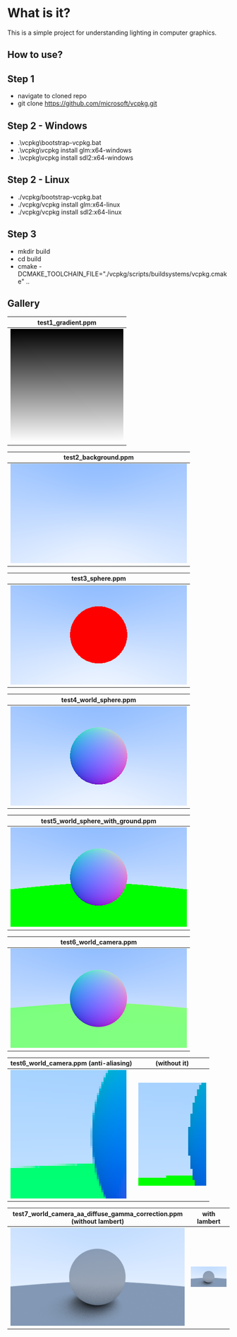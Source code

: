 # What is it?

This is a simple project for understanding lighting in computer graphics.

## How to use?

## Step 1
- navigate to cloned repo
- git clone https://github.com/microsoft/vcpkg.git

## Step 2 - Windows
- .\vcpkg\bootstrap-vcpkg.bat
- .\vcpkg\vcpkg install glm:x64-windows
- .\vcpkg\vcpkg install sdl2:x64-windows

## Step 2 - Linux
- ./vcpkg/bootstrap-vcpkg.bat
- ./vcpkg/vcpkg install glm:x64-linux
- ./vcpkg/vcpkg install sdl2:x64-linux

## Step 3
- mkdir build
- cd build
- cmake -DCMAKE_TOOLCHAIN_FILE="./vcpkg/scripts/buildsystems/vcpkg.cmake" .. 

## Gallery

| test1_gradient.ppm  |
| ------------- 	  |
| ![](images/1.png)    |

| test2_background.ppm  |
| ------------- 	  |
| ![](images/2.png)    |

| test3_sphere.ppm  |
| ------------- 	  |
| ![](images/3.png)    |

| test4_world_sphere.ppm  |
| ------------- 	  |
| ![](images/4.png)    |

| test5_world_sphere_with_ground.ppm  |
| ------------- 	  |
| ![](images/5.png)    |

| test6_world_camera.ppm  |
| ------------- 	  |
| ![](images/6.png)    |

| test6_world_camera.ppm (anti-aliasing)	 | (without it) 	|
| ------------- 	  | ------------- 		 	|
| ![](images/6_aa.png)|	![](images/6_no_aa.png) |

| test7_world_camera_aa_diffuse_gamma_correction.ppm (without lambert) | with lambert |
| ------------- 	  | ------------- 		 	|
| ![](images/7.png)    | ![](images/7_lambert.png) |